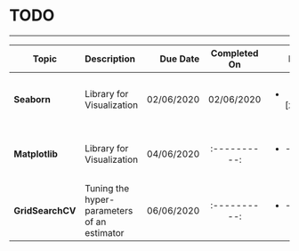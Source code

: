 # TODO
---------------

| Topic | Description | Due Date | Completed On |	M | S |
| -------------- | :--------- | ----------: | :----------: | ----------: | :----------: |
| <B>Seaborn</B> | Library for Visualization | 02/06/2020 | 02/06/2020 | <ul><li>- [x] </li></ul>  | <ul><li>- [ ] </li></ul>  |
| <B>Matplotlib</B> | Library for Visualization | 04/06/2020 | :----------: | <ul><li>- [ ] </li></ul>  | <ul><li>- [ ] </li></ul>  |
| <B>GridSearchCV</B> | Tuning the hyper-parameters of an estimator | 06/06/2020 | :----------: | <ul><li>- [ ] </li></ul>  | <ul><li>- [ ] </li></ul>  |




